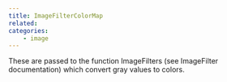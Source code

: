 ```yaml
---
title: ImageFilterColorMap
related:
categories:
    - image
---
```


These are passed to the function ImageFilters (see ImageFilter documentation) which convert gray values to colors.